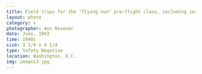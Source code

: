 ```yaml
---
title: Field trips for the "flying nun" pre-flight class, including inspection tours of hangars at the Washington National Airport. Here, Sister Aquinas is explaining engine structure to her students
layout: photo
category: x
photographer: Ann Rosener
date: June, 1943
time: 1940s
size: 3 1/4 x 4 1/4
type: Safety Negative
location: Washington, D.C.
img: image13.jpg
---
```


